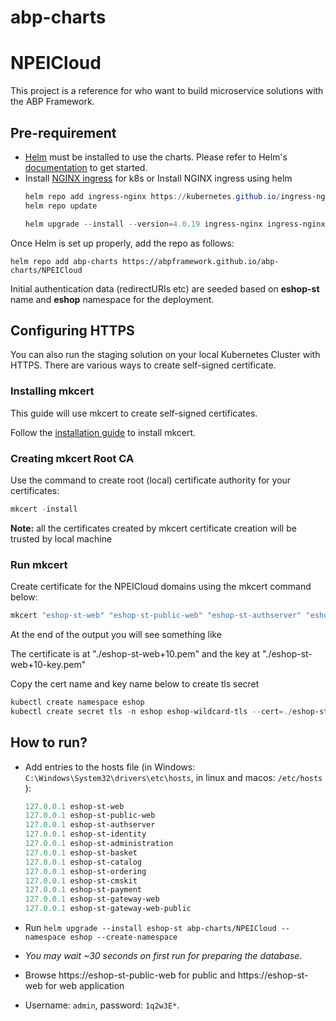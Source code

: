# abp-charts

# NPEICloud
This project is a reference for who want to build microservice solutions with the ABP Framework.

## Pre-requirement

* [Helm](https://helm.sh) must be installed to use the charts.
Please refer to Helm's [documentation](https://helm.sh/docs/) to get started.
* Install [NGINX ingress](https://kubernetes.github.io/ingress-nginx/deploy/) for k8s or Install NGINX ingress using helm
  ```powershell
  helm repo add ingress-nginx https://kubernetes.github.io/ingress-nginx
  helm repo update

  helm upgrade --install --version=4.0.19 ingress-nginx ingress-nginx/ingress-nginx
  ```

Once Helm is set up properly, add the repo as follows:

```console
helm repo add abp-charts https://abpframework.github.io/abp-charts/NPEICloud
```

Initial authentication data (redirectURIs etc) are seeded based on **eshop-st** name and **eshop** namespace for the deployment.

## Configuring HTTPS

You can also run the staging solution on your local Kubernetes Cluster with HTTPS. There are various ways to create self-signed certificate. 

### Installing mkcert
This guide will use mkcert to create self-signed certificates.

Follow the [installation guide](https://github.com/FiloSottile/mkcert#installation) to install mkcert.

### Creating mkcert Root CA
Use the command to create root (local) certificate authority for your certificates:
```powershell
mkcert -install
```

**Note:** all the certificates created by mkcert certificate creation will be trusted by local machine

### Run mkcert

Create certificate for the NPEICloud domains using the mkcert command below:
```powershell
mkcert "eshop-st-web" "eshop-st-public-web" "eshop-st-authserver" "eshop-st-identity" "eshop-st-administration" "eshop-st-basket" "eshop-st-catalog" "eshop-st-ordering" "eshop-st-cmskit" "eshop-st-payment" "eshop-st-gateway-web" "eshop-st-gateway-web-public"
```

At the end of the output you will see something like

The certificate is at "./eshop-st-web+10.pem" and the key at "./eshop-st-web+10-key.pem"

Copy the cert name and key name below to create tls secret

```powershell
kubectl create namespace eshop
kubectl create secret tls -n eshop eshop-wildcard-tls --cert=./eshop-st-web+10.pem --key=./eshop-st-web+10-key.pem
```

## How to run?

* Add entries to the hosts file (in Windows: `C:\Windows\System32\drivers\etc\hosts`, in linux and macos: `/etc/hosts` ):

  ````powershell
  127.0.0.1 eshop-st-web
  127.0.0.1 eshop-st-public-web
  127.0.0.1 eshop-st-authserver
  127.0.0.1 eshop-st-identity
  127.0.0.1 eshop-st-administration
  127.0.0.1 eshop-st-basket
  127.0.0.1 eshop-st-catalog
  127.0.0.1 eshop-st-ordering
  127.0.0.1 eshop-st-cmskit
  127.0.0.1 eshop-st-payment
  127.0.0.1 eshop-st-gateway-web
  127.0.0.1 eshop-st-gateway-web-public
  ````

* Run `helm upgrade --install eshop-st abp-charts/NPEICloud --namespace eshop --create-namespace`
* *You may wait ~30 seconds on first run for preparing the database*.
* Browse https://eshop-st-public-web for public and https://eshop-st-web for web application
* Username: `admin`, password: `1q2w3E*`.
